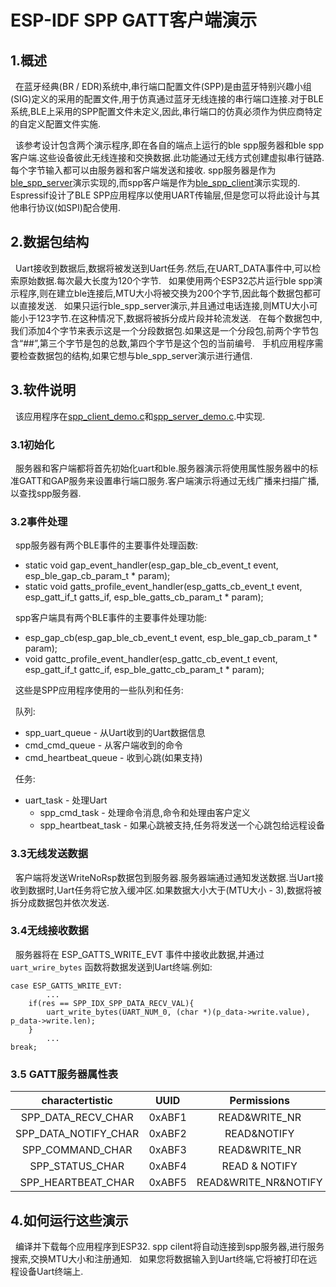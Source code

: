 # ESP-IDF SPP GATT客户端演示

## 1.概述

  在蓝牙经典(BR / EDR)系统中,串行端口配置文件(SPP)是由蓝牙特别兴趣小组(SIG)定义的采用的配置文件,用于仿真通过蓝牙无线连接的串行端口连接.对于BLE系统,BLE上采用的SPP配置文件未定义,因此,串行端口的仿真必须作为供应商特定的自定义配置文件实施.

  该参考设计包含两个演示程序,即在各自的端点上运行的ble spp服务器和ble spp客户端.这些设备彼此无线连接和交换数据.此功能通过无线方式创建虚拟串行链路.每个字节输入都可以由服务器和客户端发送和接收. spp服务器是作为[ble_spp_server](../ble_spp_server)演示实现的,而spp客户端是作为[ble_spp_client](../ble_spp_client)演示实现的. Espressif设计了BLE SPP应用程序以使用UART传输层,但是您可以将此设计与其他串行协议(如SPI)配合使用.

## 2.数据包结构

  Uart接收到数据后,数据将被发送到Uart任务.然后,在UART_DATA事件中,可以检索原始数据.每次最大长度为120个字节.
  如果使用两个ESP32芯片运行ble spp演示程序,则在建立ble连接后,MTU大小将被交换为200个字节,因此每个数据包都可以直接发送.
  如果只运行ble_spp_server演示,并且通过电话连接,则MTU大小可能小于123字节.在这种情况下,数据将被拆分成片段并轮流发送.
  在每个数据包中,我们添加4个字节来表示这是一个分段数据包.如果这是一个分段包,前两个字节包含“##”,第三个字节是包的总数,第四个字节是这个包的当前编号.
  手机应用程序需要检查数据包的结构,如果它想与ble_spp_server演示进行通信.

## 3.软件说明

  该应用程序在[spp_client_demo.c](../ble_spp_client/main/spp_client_demo.c)和[spp_server_demo.c](../ble_spp_server/main/ble_spp_server_demo.c).中实现.

### 3.1初始化

  服务器和客户端都将首先初始化uart和ble.服务器演示将使用属性服务器中的标准GATT和GAP服务来设置串行端口服务.客户端演示将通过无线广播来扫描广播,以查找spp服务器.

### 3.2事件处理

  spp服务器有两个BLE事件的主要事件处理函数:

* static void gap_event_handler(esp_gap_ble_cb_event_t event, esp_ble_gap_cb_param_t * param);
* static void gatts_profile_event_handler(esp_gatts_cb_event_t event, esp_gatt_if_t gatts_if, esp_ble_gatts_cb_param_t * param);

  spp客户端具有两个BLE事件的主要事件处理功能:

* esp_gap_cb(esp_gap_ble_cb_event_t event, esp_ble_gap_cb_param_t * param);
* void gattc_profile_event_handler(esp_gattc_cb_event_t event, esp_gatt_if_t gattc_if, esp_ble_gattc_cb_param_t * param);

  这些是SPP应用程序使用的一些队列和任务:

  队列:

* spp_uart_queue - 从Uart收到的Uart数据信息
* cmd_cmd_queue - 从客户端收到的命令
* cmd_heartbeat_queue - 收到心跳(如果支持)

  任务:

* uart_task - 处理Uart
  * spp_cmd_task - 处理命令消息,命令和处理由客户定义
  * spp_heartbeat_task - 如果心跳被支持,任务将发送一个心跳包给远程设备

### 3.3无线发送数据

  客户端将发送WriteNoRsp数据包到服务器.服务器端通过通知发送数据.当Uart接收到数据时,Uart任务将它放入缓冲区.如果数据大小大于(MTU大小 - 3),数据将被拆分成数据包并依次发送.

### 3.4无线接收数据

  服务器将在 ESP_GATTS_WRITE_EVT 事件中接收此数据,并通过 `uart_wrire_bytes` 函数将数据发送到Uart终端.例如:

    case ESP_GATTS_WRITE_EVT:
            ...
        if(res == SPP_IDX_SPP_DATA_RECV_VAL){
            uart_write_bytes(UART_NUM_0, (char *)(p_data->write.value), p_data->write.len);
        }
            ...
    break;

### 3.5 GATT服务器属性表

  charactertistic|UUID|Permissions
  :-:|:-:|:-:
  SPP_DATA_RECV_CHAR|0xABF1|READ&WRITE_NR
  SPP_DATA_NOTIFY_CHAR|0xABF2|READ&NOTIFY
  SPP_COMMAND_CHAR|0xABF3|READ&WRITE_NR
  SPP_STATUS_CHAR|0xABF4|READ & NOTIFY
  SPP_HEARTBEAT_CHAR|0xABF5|READ&WRITE_NR&NOTIFY

## 4.如何运行这些演示

  编译并下载每个应用程序到ESP32. spp cilent将自动连接到spp服务器,进行服务搜索,交换MTU大小和注册通知.
  如果您将数据输入到Uart终端,它将被打印在远程设备Uart终端上.